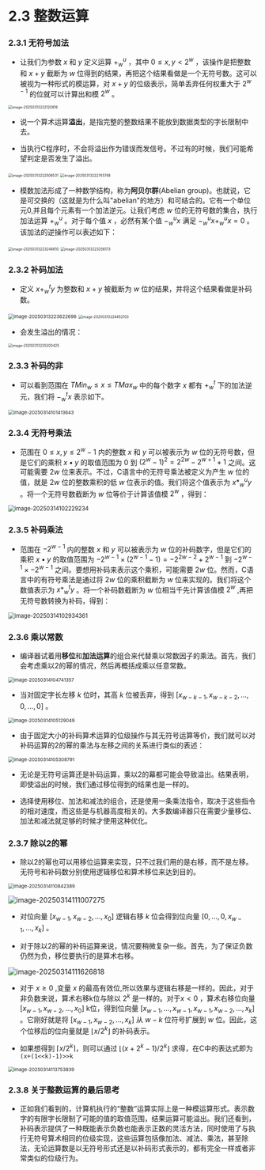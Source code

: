 # 2.3 整数运算

### 2.3.1 无符号加法

- 让我们为参数 $x$ 和 $y$ 定义运算 $+_w^u$ ，其中 $0\leqslant x,y<2^w$ ，该操作是把整数和 $x+y$ 截断为 $w$ 位得到的结果，再把这个结果看做是一个无符号数。这可以被视为一种形式的模运算，对 $x+y$ 的位级表示，简单丢弃任何权重大于 $2^{w-1}$ 的位就可以计算出和模 $2^w$ 。

<img src="image-20250313222120816.png" alt="image-20250313222120816" style="zoom:50%;" />

- 说一个算术运算**溢出**，是指完整的整数结果不能放到数据类型的字长限制中去。



- 当执行C程序时，不会将溢出作为错误而发信号。不过有的时候，我们可能希望判定是否发生了溢出。

<img src="image-20250313222506531.png" alt="image-20250313222506531" style="zoom:50%;" />

<img src="image-20250313222745748.png" alt="image-20250313222745748" style="zoom:50%;" />

- 模数加法形成了一种数学结构，称为**阿贝尔群**(Abelian group)。也就说，它是可交换的（这就是为什么叫"abelian"的地方）和可结合的。它有一个单位元0,并且每个元素有一个加法逆元。让我们考虑 $w$ 位的无符号数的集合，执行加法运算 $+^u_w$ 。对于每个值 $x$ ，必然有某个值 $-^u_wx$ 满足 $-^u_wx+^u_wx=0$ 。该加法的逆操作可以表述如下：

<img src="image-20250313223244610.png" alt="image-20250313223244610" style="zoom:50%;" />

<img src="image-20250313223256173.png" alt="image-20250313223256173" style="zoom:50%;" />

### 2.3.2 补码加法

- 定义 $x+^t_wy$ 为整数和 $x+y$ 被截断为 $w$ 位的结果，并将这个结果看做是补码数。

<img src="image-20250313223622696.png" alt="image-20250313223622696" style="zoom: 67%;" />

<img src="image-20250313224452103.png" alt="image-20250313224452103" style="zoom:50%;" />

- 会发生溢出的情况：

<img src="image-20250313225200425.png" alt="image-20250313225200425" style="zoom:50%;" />

### 2.3.3 补码的非

- 可以看到范围在 $TMin_w\leqslant x \leqslant TMax_w$ 中的每个数字 $x$ 都有 $+^t_w$ 下的加法逆元，我们将 $-^t_wx$ 表示如下。

<img src="image-20250314101413643.png" alt="image-20250314101413643" style="zoom:67%;" />

### 2.3.4 无符号乘法

- 范围在 $0\leqslant x,y\leqslant 2^w-1$ 内的整数 $x$ 和 $y$ 可以被表示为 $w$ 位的无符号数，但是它们的乘积 $x•y$ 的取值范围为 0 到 $(2^w-1)^2=2^{2w}-2^{w+1}+1$ 之间。这可能需要 $2w$ 位来表示。不过，C语言中的无符号乘法被定义为产生 $w$ 位的值，就是 $2w$ 位的整数乘积的低 $w$ 位表示的值。我们将这个值表示为 $x*^u_wy$ 。将一个无符号数截断为 $w$ 位等价于计算该值模 $2^w$ ，得到：

<img src="image-20250314102229234.png" alt="image-20250314102229234" style="zoom: 80%;" />



### 2.3.5 补码乘法

- 范围在 $-2^{w-1}$ 内的整数 $x$ 和 $y$ 可以被表示为 $w$ 位的补码数字，但是它们的乘积 $x•y$ 的取值范围为 $-2^{w-1}\times (2^{w-1}-1)=-2^{2w-2}+2^{w-1}$ 到 $-2^{w-1}\times -2^{w-1}$ 之间。要想用补码来表示这个乘积，可能需要 $2w$ 位。然而，C语言中的有符号乘法是通过将 $2w$ 位的乘积截断为 $w$ 位来实现的。我们将这个数值表示为 $x*^t_wy$ 。将一个补码数截断为 $w$ 位相当千先计算该值模 $2^w$ ,再把无符号数转换为补码，得到：

<img src="image-20250314102934361.png" alt="image-20250314102934361" style="zoom:80%;" />

### 2.3.6 乘以常数

- 编译器试着用**移位**和**加法运算**的组合来代替乘以常数因子的乘法。首先，我们会考虑乘以2的幂的情况，然后再概括成乘以任意常数。

<img src="image-20250314104741357.png" alt="image-20250314104741357" style="zoom: 67%;" />

- 当对固定字长左移 $k$ 位时，其高 $k$ 位被丢弃，得到 $[x_{w-k-1},x_{w-k-2},...,0,...,0]$ 。

<img src="image-20250314105129049.png" alt="image-20250314105129049" style="zoom:67%;" />

- 由于固定大小的补码算术运算的位级操作与其无符号运算等价，我们就可以对补码运算的2的幂的乘法与左移之间的关系进行类似的表述：

<img src="image-20250314105308791.png" alt="image-20250314105308791" style="zoom:67%;" />

- 无论是无符号运算还是补码运算，乘以2的幕都可能会导致溢出。结果表明，即使溢出的时候，我们通过移位得到的结果也是一样的。



- 选择使用移位、加法和减法的组合，还是使用一条乘法指令，取决于这些指令的相对速度，而这些是与机器高度相关的。大多数编译器只在需要少量移位、加法和减法就足够的时候才使用这种优化。

### 2.3.7 除以2的幂

- 除以2的幂也可以用移位运算来实现，只不过我们用的是右移，而不是左移。无符号和补码数分别使用逻辑移位和算术移位来达到目的。

<img src="image-20250314110842389.png" alt="image-20250314110842389" style="zoom:67%;" />

![image-20250314111007275](image-20250314111007275.png)

- 对位向量 $[x_{w-1},x_{w-2},...,x_0]$ 逻辑右移 $k$ 位会得到位向量 $[0,...,0,x_{w-1},...,x_k]$ 。



- 对于除以2的幂的补码运算来说，情况要稍微复杂一些。首先，为了保证负数仍然为负，移位要执行的是算术右移。

![image-20250314111626818](image-20250314111626818.png)

- 对于 $x\geqslant 0$ ,变量 $x$ 的最高有效位,所以效果与逻辑右移是一样的。因此，对于非负数来说，算术右移k位与除以 $2^k$ 是一样的。对于$x<0$ ，算术右移位向量 $[x_{w-1},x_{w-2},...,x_0]$ k位，得到位向量 $[x_{w-1},...,x_{w-1},x_{w-1},x_{w-2},...,x_k]$ 。它刚好就是将 $[x_{w-1},x_{w-2},...,x_k]$ 从 $w-k$ 位符号扩展到 $w$ 位。因此，这个位移后的位向量就是 $\lfloor x/2^k \rfloor$ 的补码表示。



- 如果想得到 $\lceil x/2^k\rceil$，则可以通过 $\lfloor (x+2^k-1)/2^k \rfloor$ 求得，在C中的表达式即为 `(x+(1<<k)-1)>>k `

<img src="image-20250314113753839.png" alt="image-20250314113753839" style="zoom:67%;" />

### 2.3.8 关于整数运算的最后思考

- 正如我们看到的，计算机执行的“整数”运算实际上是一种模运算形式。表示数字的有限字长限制了可能的值的取值范围，结果运算可能溢出。我们还看到，补码表示提供了一种既能表示负数也能表示正数的灵活方法，同时使用了与执行无符号算术相同的位级实现，这些运算包括像加法、减法、乘法，甚至除法，无论运算数是以无符号形式还是以补码形式表示的，都有完全一样或者非常类似的位级行为。
